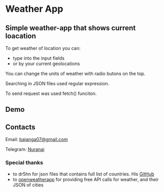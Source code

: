 # Weather App

## Simple weather-app that shows current loacation 

To get weather of location you can:

* type into the input fields
* or by your current geolocations

You can change the units of weather with radio butons on the top.

Searching in JSON files used regular expression.

To send request was used fetch() funciton.

## Demo

## Contacts

Email: <bajanga07@gmail.com>

Telegram: [Nuranai](https://t.me/Bajanga)

### Special thanks
* to dr5hn for json files that contains full list of countries. His [GitHub](https://github.com/dr5hn)
* to [openweatherapp](https://openweathermap.org/) for providing free API calls for weather, and their JSON of cities
